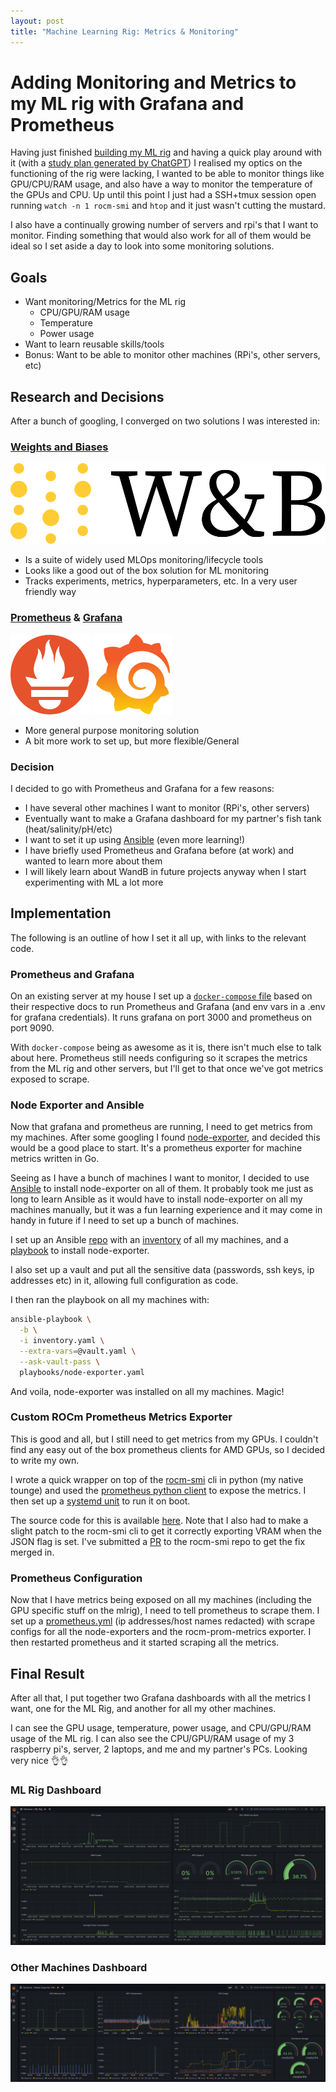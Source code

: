 ```yaml
---
layout: post
title: "Machine Learning Rig: Metrics & Monitoring"
---
```


# Adding Monitoring and Metrics to my ML rig with Grafana and Prometheus

Having just finished [building my ML rig](https://www.jeromeswannack.com/projects/2023/02/11/mlrig_build.html) and having a quick play around with it (with a [study plan generated by ChatGPT](https://github.com/jerome3o/pytorch_tut#pytorch-hello-world-projects)) I realised my optics on the functioning of the rig were lacking, I wanted to be able to monitor things like GPU/CPU/RAM usage, and also have a way to monitor the temperature of the GPUs and CPU. Up until this point I just had a SSH+tmux session open running `watch -n 1 rocm-smi` and `htop` and it just wasn't cutting the mustard.

I also have a continually growing number of servers and rpi's that I want to monitor. Finding something that would also work for all of them would be ideal so I set aside a day to look into some monitoring solutions.

## Goals

* Want monitoring/Metrics for the ML rig
  * CPU/GPU/RAM usage
  * Temperature
  * Power usage
* Want to learn reusable skills/tools
* Bonus: Want to be able to monitor other machines (RPi's, other servers, etc)

## Research and Decisions

After a bunch of googling, I converged on two solutions I was interested in:

### [Weights and Biases](https://wandb.ai/site)

![wandb](/projects/assets/wandb.svg)

  * Is a suite of widely used MLOps monitoring/lifecycle tools
  * Looks like a good out of the box solution for ML monitoring
  * Tracks experiments, metrics, hyperparameters, etc. In a very user friendly way

### [Prometheus](https://prometheus.io/) & [Grafana](https://grafana.com/)

<img src="/projects/assets/prom-icon.svg" width="128" height="128"/>
<img src="/projects/assets/grafana-icon.svg"  width="128" height="128"/>

  * More general purpose monitoring solution
  * A bit more work to set up, but more flexible/General

### Decision

I decided to go with Prometheus and Grafana for a few reasons:
  * I have several other machines I want to monitor (RPi's, other servers)
  * Eventually want to make a Grafana dashboard for my partner's fish tank (heat/salinity/pH/etc)
  * I want to set it up using [Ansible](https://www.ansible.com/) (even more learning!)
  * I have briefly used Prometheus and Grafana before (at work) and wanted to learn more about them
  * I will likely learn about WandB in future projects anyway when I start experimenting with ML a lot more

## Implementation

The following is an outline of how I set it all up, with links to the relevant code.

### Prometheus and Grafana

On an existing server at my house I set up a [`docker-compose`   file](https://github.com/jerome3o/pytorch_tut/blob/master/metrics/docker-compose.yml) based on their respective docs to run Prometheus and Grafana (and env vars in a .env for grafana credentials). It runs grafana on port 3000 and prometheus on port 9090.

With `docker-compose` being as awesome as it is, there isn't much else to talk about here. Prometheus still needs configuring so it scrapes the metrics from the ML rig and other servers, but I'll get to that once we've got metrics exposed to scrape.

### Node Exporter and Ansible

Now that grafana and prometheus are running, I need to get metrics from my machines. After some googling I found [node-exporter](https://github.com/prometheus/node_exporter), and decided this would be a good place to start. It's a prometheus exporter for machine metrics written in Go.

Seeing as I have a bunch of machines I want to monitor, I decided to use [Ansible](https://www.ansible.com/) to install node-exporter on all of them. It probably took me just as long to learn Ansible as it would have to install node-exporter on all my machines manually, but it was a fun learning experience and it may come in handy in future if I need to set up a bunch of machines.

I set up an Ansible [repo](https://github.com/jerome3o/ansible-jerome) with an [inventory](https://github.com/jerome3o/ansible-jerome/blob/main/inventory.yaml) of all my machines, and a [playbook](https://github.com/jerome3o/ansible-jerome/blob/main/playbooks/node-exporter.yaml) to install node-exporter.

I also set up a vault and put all the sensitive data (passwords, ssh keys, ip addresses etc) in it, allowing full configuration as code.

I then ran the playbook on all my machines with:

```sh
ansible-playbook \
  -b \
  -i inventory.yaml \
  --extra-vars=@vault.yaml \
  --ask-vault-pass \
  playbooks/node-exporter.yaml
```

And voila, node-exporter was installed on all my machines. Magic!

### Custom ROCm Prometheus Metrics Exporter

This is good and all, but I still need to get metrics from my GPUs. I couldn't find any easy out of the box prometheus clients for AMD GPUs, so I decided to write my own.

I wrote a quick wrapper on top of the [rocm-smi](https://docs.amd.com/bundle/ROCm-System-Management-Interface-Guide/page/ROCm-SMI-CLI.html) cli in python (my native tounge) and used the [prometheus python client](https://github.com/prometheus/client_python) to expose the metrics. I then set up a [systemd unit](https://github.com/jerome3o/rocm-prom-metrics/blob/master/rocm-prom-metrics.service) to run it on boot.

The source code for this is available [here](https://github.com/jerome3o/rocm-prom-metrics). Note that I also had to make a slight patch to the rocm-smi cli to get it correctly exporting VRAM when the JSON flag is set. I've submitted a [PR](https://github.com/RadeonOpenCompute/rocm_smi_lib/pull/120) to the rocm-smi repo to get the fix merged in.

### Prometheus Configuration

Now that I have metrics being exposed on all my machines (including the GPU specific stuff on the mlrig), I need to tell prometheus to scrape them. I set up a [prometheus.yml](https://github.com/jerome3o/pytorch_tut/blob/master/metrics/prometheus.yml) (ip addresses/host names redacted) with scrape configs for all the node-exporters and the rocm-prom-metrics exporter. I then restarted prometheus and it started scraping all the metrics.


## Final Result

After all that, I put together two Grafana dashboards with all the metrics I want, one for the ML Rig, and another for all my other machines.

I can see the GPU usage, temperature, power usage, and CPU/GPU/RAM usage of the ML rig. I can also see the CPU/GPU/RAM usage of my 3 raspberry pi's, server, 2 laptops, and me and my partner's PCs. Looking very nice 👌👌

### ML Rig Dashboard

![mlrig_dashboard](/projects/assets/mlrig_build_grafana_mlrig.png)

### Other Machines Dashboard

![other_machines_dashboard](/projects/assets/mlrig_build_grafana.png)
